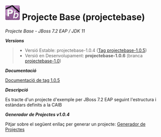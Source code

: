 # ![Logo](https://github.com/GovernIB/maven/raw/binaris/projectebase/icon.png) Projecte Base (projectebase)
*Projecte Base - JBoss 7.2 EAP / JDK 11*


***Versions***

> - Versió Estable: projectebase-1.0.4 ([Tag projectebase-1.0.5](https://github.com/GovernIB/projectebase/tree/projectebase-1.0.5))<br/>
> - Versió en Desenvolupament: __projectebase-1.0.6__ (branca [projectebase-1.0](../../tree/projectebase-1.0))


***Documentació***

[Documentació de tag 1.0.5](../../tree/projectebase-1.0.5/README.md#documentaci%C3%B3)


***Descripció***

Es tracte d'un projecte d'exemple per JBoss 7.2 EAP seguint l'estructura i estàndars definits a la CAIB

***Generador de Projectes v1.0.4***

Pitjar sobre el següent enllaç per generar un projecte: [Generador de Projectes](http://htmlpreview.github.io/?https://github.com/GovernIB/projectebase/blob/projectebase-1.0.5/generadordecomanda.html)

